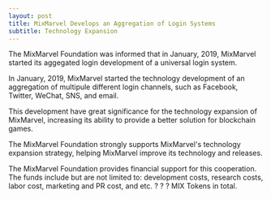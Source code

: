 ```yaml
---
layout: post
title: MixMarvel Develops an Aggregation of Login Systems
subtitle: Technology Expansion
---
```


The MixMarvel Foundation was informed that in January, 2019, MixMarvel started its aggegated login development of a universal login system. 

In January, 2019, MixMarvel started the technology development of an aggregation of multipule different login channels, such as Facebook, Twitter, WeChat, SNS, and email. 

This development have great significance for the technology expansion of MixMarvel, increasing its ability to provide a better solution for blockchain games. 

The MixMarvel Foundation strongly supports MixMarvel's technology expansion strategy, helping MixMarvel improve its technology and releases. 

The MixMarvel Foundation provides financial support for this cooperation. The funds include but are not limited to: development costs, research costs, labor cost, marketing and PR cost, and etc. ? ? ? MIX Tokens in total. 
